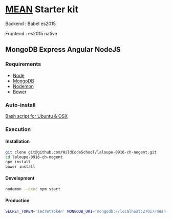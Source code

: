 # [MEAN](http://mean.io/) Starter kit

Backend : Babel es2015

Frontend : es2015 native

## MongoDB Express Angular NodeJS

### Requirements

-   [Node](https://doc.ubuntu-fr.org/nodejs#depuis_un_ppa)
-   [MongoDB](https://doc.ubuntu-fr.org/mongodb#installation)
-   [Nodemon](http://nodemon.io/)
-   [Bower](https://bower.io/)

### Auto-install

[Bash script for Ubuntu & OSX](https://gist.github.com/adrienfloor/42656a1e9ae41f41c67204fe8ddecae4)

### Execution

#### Installation

```bash
git clone git@github.com/WildCodeSchool/laloupe-0916-ch-nogent.git
cd laloupe-0916-ch-nogent
npm install
bower install
```

#### Development

```bash
nodemon --exec npm start
```

#### Production

```bash
SECRET_TOKEN='secretToken' MONGODB_URI='mongodb://localhost:27017/mean-starter-es6' npm start
```
